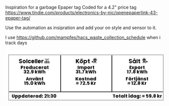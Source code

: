 Inspiration for a garbage Epaper tag 
Coded for a 4.2" price tag
https://www.tindie.com/products/electronics-by-nic/openepaperlink-43-epaper-tag/ 

Use the automation as insipration and add your on style and sensor to it. 

I use https://github.com/mampfes/hacs_waste_collection_schedule when i track days


![](https://github.com/Henrik1986/OpenEpaper_energi/blob/main/OpenEpaper_energy.png)
